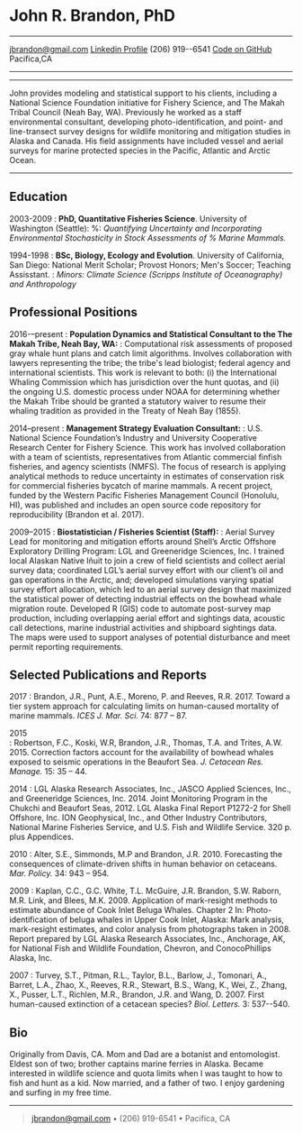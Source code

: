 John R. Brandon, PhD 
============


-------------------     --------------------------------------- 
jbrandon@gmail.com       [Linkedin Profile](www.linkedin.com/in/john-brandon/)
(206) 919--6541          [Code on GitHub](www.github.com/John-Brandon)
Pacifica,CA 
-------------------     ---------------------------------------

----

John provides modeling and statistical support to his clients, including a National Science
Foundation initiative for Fishery Science, and The Makah Tribal Council (Neah Bay, WA). Previously he worked
as a staff environmental consultant, developing photo-identification, and point- and line-transect survey designs for wildlife monitoring and
mitigation studies in Alaska and Canada. His field assignments have included vessel and aerial surveys for marine
protected species in the Pacific, Atlantic and Arctic Ocean. 

----

Education 
---------

2003-2009
:   **PhD, Quantitative Fisheries Science**. University of Washington (Seattle):
%:    *Quantifying Uncertainty and Incorporating Environmental Stochasticity in Stock Assessments of
%    Marine Mammals.*

1994-1998
:   **BSc, Biology, Ecology and Evolution**. University of California, San Diego: National Merit Scholar; Provost Honors; Men's Soccer; Teaching
    Assisstant.
:    *Minors: Climate Science (Scripps Institute of Oceanagraphy) and Anthropology*

Professional Positions 
---------- 
2016-–present
:   **Population Dynamics and Statistical Consultant to the The Makah Tribe, Neah Bay, WA:** 
:   Computational risk assessments of proposed gray whale hunt plans and catch limit algorithms. 
Involves collaboration with lawyers representing the tribe; the tribe's lead biologist; federal agency and international scientists. 
This work is relevant to both: (i) the International Whaling Commission which has jurisdiction over the hunt quotas, and (ii) the ongoing U.S. domestic process under NOAA for determining whether the Makah Tribe should be granted a statutory waiver 
to resume their whaling tradition as provided in the Treaty of Neah Bay (1855).

2014–present
:   **Management Strategy Evaluation Consultant:** 
:   U.S. National Science Foundation’s Industry and University Cooperative Research Center for Fishery Science. This work has involved collaboration with 
a team of scientists, representatives from Atlantic commercial finfish fisheries, and agency scientists (NMFS). The focus of research is applying analytical 
methods to reduce uncertainty in estimates of conservation risk for commercial fisheries bycatch of marine mammals. 
A recent project, funded by the Western Pacific Fisheries Management Council (Honolulu, HI), was published and includes an open source code repository for reproducibility (Brandon et al. 2017).
 
2009–2015
:	  **Biostatistician / Fisheries Scientist (Staff):** 
:   Aerial Survey Lead for monitoring and mitigation efforts around Shell’s Arctic Offshore Exploratory Drilling Program: LGL and Greeneridge Sciences, Inc. 
I trained local Alaskan Native Iñuit to join a crew of field scientists and collect aerial
survey data; coordinated LGL’s aerial survey effort with our client’s oil and gas operations in the
Arctic, and; developed simulations varying spatial survey effort allocation, which led to an aerial
survey design that maximized the statistical power of detecting industrial effects on the bowhead
whale migration route. Developed R (GIS) code to automate post-survey map production, including
overlapping aerial effort and sightings data, acoustic call detections, marine industrial activities
and shipboard sightings data.  The maps were used to support analyses of potential disturbance and
meet permit reporting requirements.

Selected Publications and Reports
----------
2017 
:    Brandon, J.R., Punt, A.E., Moreno, P. and Reeves, R.R. 2017. Toward a tier system approach for calculating limits on human-caused mortality of marine mammals. *ICES J. Mar. Sci.* 74: 877 – 87.

2015  
:    Robertson, F.C., Koski, W.R, Brandon, J.R., Thomas, T.A. and Trites, A.W. 2015. Correction factors account for the availability of bowhead whales exposed to seismic operations in the Beaufort Sea. *J. Cetacean Res. Manage.* 15: 35 – 44. 

2014
:    LGL Alaska Research Associates, Inc., JASCO Applied Sciences, Inc., and Greeneridge Sciences, Inc. 2014. Joint Monitoring Program in the Chukchi and Beaufort Seas, 2012. LGL Alaska Final Report P1272-2 for Shell Offshore, Inc. ION Geophysical, Inc., and Other Industry Contributors, National Marine Fisheries Service, and U.S. Fish and Wildlife Service. 320 p. plus Appendices. 

2010
:    Alter, S.E., Simmonds, M.P and Brandon, J.R. 2010. Forecasting the consequences of climate-driven shifts in human behavior on cetaceans. *Mar. Policy.* 34: 943 – 954.

2009
:    Kaplan, C.C., G.C. White, T.L. McGuire, J.R. Brandon, S.W. Raborn, M.R. Link, and Blees, M.K. 2009. Application of mark-resight methods to estimate abundance of Cook Inlet Beluga Whales. Chapter 2 In: Photo-identification of beluga whales in Upper Cook Inlet, Alaska: Mark analysis, mark-resight estimates, and color analysis from photographs taken in 2008. Report prepared by LGL Alaska Research Associates, Inc., Anchorage, AK, for National Fish and Wildlife Foundation, Chevron, and ConocoPhillips Alaska, Inc. 

2007
:    Turvey, S.T., Pitman, R.L., Taylor, B.L., Barlow, J., Tomonari, A., Barret, L.A., Zhao, X.,  Reeves, R.R., Stewart, B.S., Wang, K., Wei, Z., Zhang, X., Pusser, L.T., Richlen, M.R., Brandon, J.R. and Wang, D. 2007. First human-caused extinction of a cetacean species? *Biol. Letters.* 3: 537--540.

Bio 
----

Originally from Davis, CA. Mom and Dad are a botanist and entomologist. Eldest son of two; brother captains marine ferries in Alaska.
Became interested in wildlife science and quota limits when I was taught to how to fish and hunt as a kid. Now married, and a father of two. 
I enjoy gardening and surfing in my free time. 

----

> <jbrandon@gmail.com> • (206) 919-6541 • Pacifica, CA
> 
